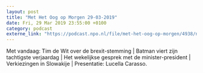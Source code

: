 ```yaml
---
layout: post
title: "Met Het Oog op Morgen 29-03-2019"
date: Fri, 29 Mar 2019 23:55:00 +0100
category: podcast
externe_link: "https://podcast.npo.nl/file/met-het-oog-op-morgen/4938/nporadio1_met-het-oog-op-morgen_20190331_met-het-oog-op-morgen-29-03-2019_SZ97QX.mp3"
---
```


Met vandaag: Tim de Wit over de brexit-stemming | Batman viert zijn tachtigste verjaardag | Het wekelijkse gesprek met de minister-president | Verkiezingen in Slowakije | Presentatie: Lucella Carasso.
